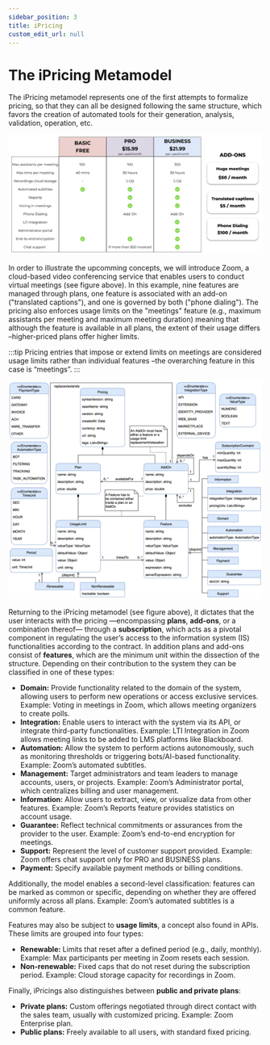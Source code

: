 ```yaml
---
sidebar_position: 3
title: iPricing
custom_edit_url: null
---
```


# The iPricing Metamodel

The iPricing metamodel represents one of the first attempts to formalize pricing, so that they can all be designed following the same structure, which favors the creation of automated tools for their generation, analysis, validation, operation, etc.

![Zoom Pricing](../../static/img/zoom.png)

In order to illustrate the upcomming concepts, we will introduce Zoom, a cloud-based video conferencing service that enables users to conduct virtual meetings (see figure above). In this example, nine features are managed through plans, one feature is associated with an add-on ("translated captions"), and one is governed by both ("phone dialing"). The pricing also enforces usage limits on the "meetings" feature (e.g., maximum assistants per meeting and maximum meeting duration) meaning that although the feature is available in all plans, the extent of their usage differs –higher-priced plans offer higher limits.

:::tip
Pricing entries that impose or extend limits on meetings are considered usage limits rather than individual features –the overarching feature in this case is “meetings”.
:::

![iPricing Metamodel](../../static/img/core-concepts/iPricing.png)

Returning to the iPricing metamodel (see figure above), it dictates that the user interacts with the pricing —encompassing **plans**, **add-ons**, or a combination thereof— through a **subscription**, which acts as a pivotal component in regulating the user’s access to the information system (IS) functionalities according to the contract. In addition plans and add-ons consist of **features**, which are the minimum unit within the dissection of the structure. Depending on their contribution to the system they can be classified in one of these types:

- **Domain:** Provide functionality related to the domain of the system, allowing users to perform new operations or access exclusive services.
Example: Voting in meetings in Zoom, which allows meeting organizers to create polls.
- **Integration:** Enable users to interact with the system via its API, or integrate third-party functionalities.
Example: LTI Integration in Zoom allows meeting links to be added to LMS platforms like Blackboard.
- **Automation:** Allow the system to perform actions autonomously, such as monitoring thresholds or triggering bots/AI-based functionality.
Example: Zoom’s automated subtitles.
- **Management:** Target administrators and team leaders to manage accounts, users, or projects.
Example: Zoom’s Administrator portal, which centralizes billing and user management.
- **Information:** Allow users to extract, view, or visualize data from other features.
Example: Zoom’s Reports feature provides statistics on account usage.
- **Guarantee:** Reflect technical commitments or assurances from the provider to the user.
Example: Zoom’s end-to-end encryption for meetings.
- **Support:** Represent the level of customer support provided.
Example: Zoom offers chat support only for PRO and BUSINESS plans.
- **Payment:** Specify available payment methods or billing conditions.

Additionally, the model enables a second-level classification: features can be marked as common or specific, depending on whether they are offered uniformly across all plans. Example: Zoom’s automated subtitles is a common feature.

Features may also be subject to **usage limits**, a concept also found in APIs. These limits are grouped into four types:

- **Renewable:** Limits that reset after a defined period (e.g., daily, monthly). Example: Max participants per meeting in Zoom resets each session.
- **Non-renewable:** Fixed caps that do not reset during the subscription period. Example: Cloud storage capacity for recordings in Zoom.

Finally, iPricings also distinguishes between **public and private plans**:

- **Private plans:** Custom offerings negotiated through direct contact with the sales team, usually with customized pricing. Example: Zoom Enterprise plan.
- **Public plans:** Freely available to all users, with standard fixed pricing.